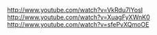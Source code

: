 http://www.youtube.com/watch?v=VkRdu7IYosI
http://www.youtube.com/watch?v=XuagFyXWnK0
http://www.youtube.com/watch?v=sfePvXQmoOE
